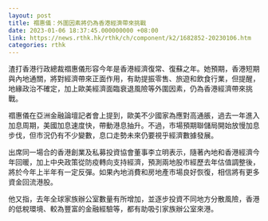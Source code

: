 ```yaml
---
layout: post
title: 禤惠儀：外圍因素將仍為香港經濟帶來挑戰
date: 2023-01-06 18:37:45.000000000 +08:00
link: https://news.rthk.hk/rthk/ch/component/k2/1682852-20230106.htm
categories: rthk
---
```


渣打香港行政總裁禤惠儀形容今年是香港經濟復常、復蘇之年。她預期，香港短期與內地通關，將對經濟帶來正面作用，有助提振零售、旅遊和飲食行業，但提醒，地緣政治不確定，加上歐美經濟面臨衰退風險等外圍因素，仍為香港經濟帶來挑戰。

禤惠儀在亞洲金融論壇記者會上提到，歐美不少國家為應對高通脹，過去一年進入加息周期，美國加息速度快，帶動港息抽升。不過，市場預期聯儲局開始放慢加息步伐，但市況仍有不少變數，息口走勢未來仍要視乎經濟數據發展。

出席同一場合的香港創業及私募投資協會董事李立明表示，隨著內地和香港經濟今年回暖，加上中央政策從防疫轉向支持經濟，預測兩地股市經歷去年估值調整後，將於今年上半年有一定反彈。如果內地消費和房地產市場良好恢復，相信將有更多資金回流港股。

他又指，去年全球家族辦公室數量有所增加，並逐步投資不同地方分散風險，香港的低稅環境、較為豐富的金融經驗等，都有助吸引家族辦公室來港。
